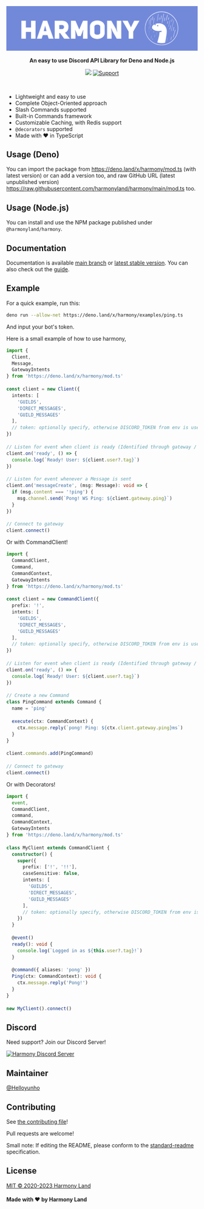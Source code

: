 ![banner](./assets/banner.png)

<p align=center><b>An easy to use Discord API Library for Deno and Node.js</b></p>
<p align=center>
<img src="https://img.shields.io/badge/standard--readme-OK-green.svg?style=for-the-badge"/>
<a href=https://discord.gg/harmony>
  <img src="https://img.shields.io/discord/783319033205751809.svg?label=Discord&logo=Discord&colorB=7289da&style=for-the-badge" alt="Support">
 </a>
</p>
<br>

- Lightweight and easy to use
- Complete Object-Oriented approach
- Slash Commands supported
- Built-in Commands framework
- Customizable Caching, with Redis support
- `@decorators` supported
- Made with ❤️ in TypeScript

## Usage (Deno)

You can import the package from https://deno.land/x/harmony/mod.ts (with latest version) or can add a version too, and raw GitHub URL (latest unpublished version) https://raw.githubusercontent.com/harmonyland/harmony/main/mod.ts too.

## Usage (Node.js)

You can install and use the NPM package published under `@harmonyland/harmony`.

## Documentation

Documentation is available [main branch](https://doc.deno.land/https/raw.githubusercontent.com/harmonyland/harmony/main/mod.ts) or [latest stable version](https://doc.deno.land/https/deno.land/x/harmony/mod.ts). You can also check out the [guide](https://harmony.mod.land).

## Example

For a quick example, run this:

```bash
deno run --allow-net https://deno.land/x/harmony/examples/ping.ts
```

And input your bot's token.

Here is a small example of how to use harmony,

```ts
import {
  Client,
  Message,
  GatewayIntents
} from 'https://deno.land/x/harmony/mod.ts'

const client = new Client({
  intents: [
    'GUILDS',
    'DIRECT_MESSAGES',
    'GUILD_MESSAGES'
  ],
  // token: optionally specify, otherwise DISCORD_TOKEN from env is used
})

// Listen for event when client is ready (Identified through gateway / Resumed)
client.on('ready', () => {
  console.log(`Ready! User: ${client.user?.tag}`)
})

// Listen for event whenever a Message is sent
client.on('messageCreate', (msg: Message): void => {
  if (msg.content === '!ping') {
    msg.channel.send(`Pong! WS Ping: ${client.gateway.ping}`)
  }
})

// Connect to gateway
client.connect()
```

Or with CommandClient!

```ts
import {
  CommandClient,
  Command,
  CommandContext,
  GatewayIntents
} from 'https://deno.land/x/harmony/mod.ts'

const client = new CommandClient({
  prefix: '!',
  intents: [
    'GUILDS',
    'DIRECT_MESSAGES',
    'GUILD_MESSAGES'
  ],
  // token: optionally specify, otherwise DISCORD_TOKEN from env is used
})

// Listen for event when client is ready (Identified through gateway / Resumed)
client.on('ready', () => {
  console.log(`Ready! User: ${client.user?.tag}`)
})

// Create a new Command
class PingCommand extends Command {
  name = 'ping'

  execute(ctx: CommandContext) {
    ctx.message.reply(`pong! Ping: ${ctx.client.gateway.ping}ms`)
  }
}

client.commands.add(PingCommand)

// Connect to gateway
client.connect()
```

Or with Decorators!

```ts
import {
  event,
  CommandClient,
  command,
  CommandContext,
  GatewayIntents
} from 'https://deno.land/x/harmony/mod.ts'

class MyClient extends CommandClient {
  constructor() {
    super({
      prefix: ['!', '!!'],
      caseSensitive: false,
      intents: [
        'GUILDS',
        'DIRECT_MESSAGES',
        'GUILD_MESSAGES'
      ],
      // token: optionally specify, otherwise DISCORD_TOKEN from env is used
    })
  }

  @event()
  ready(): void {
    console.log(`Logged in as ${this.user?.tag}!`)
  }

  @command({ aliases: 'pong' })
  Ping(ctx: CommandContext): void {
    ctx.message.reply('Pong!')
  }
}

new MyClient().connect()
```

## Discord

Need support? Join our Discord Server!

[![Harmony Discord Server](https://discord.com/api/guilds/783319033205751809/widget.png?style=banner1)](https://discord.gg/harmony)

## Maintainer

[@Helloyunho](https://github.com/Helloyunho)

## Contributing

See [the contributing file](CONTRIBUTING.md)!

Pull requests are welcome!

Small note: If editing the README, please conform to the [standard-readme](https://github.com/RichardLitt/standard-readme) specification.

## License

[MIT © 2020-2023 Harmony Land](LICENSE)

#### Made with ❤ by Harmony Land
